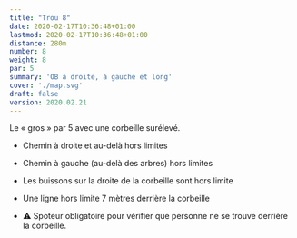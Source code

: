 ```yaml
---
title: "Trou 8"
date: 2020-02-17T10:36:48+01:00
lastmod: 2020-02-17T10:36:48+01:00
distance: 280m
number: 8
weight: 8
par: 5
summary: 'OB à droite, à gauche et long'
cover: './map.svg'
draft: false
version: 2020.02.21
---
```


Le « gros » par 5 avec une corbeille surélevé.

 - Chemin à droite et au-delà hors limites
 - Chemin à gauche (au-delà des arbres) hors limites
 - Les buissons sur la droite de la corbeille sont hors limite
 - Une ligne hors limite 7 mètres derrière la corbeille

 - ⚠️ Spoteur obligatoire pour vérifier que personne ne se trouve derrière la corbeille.